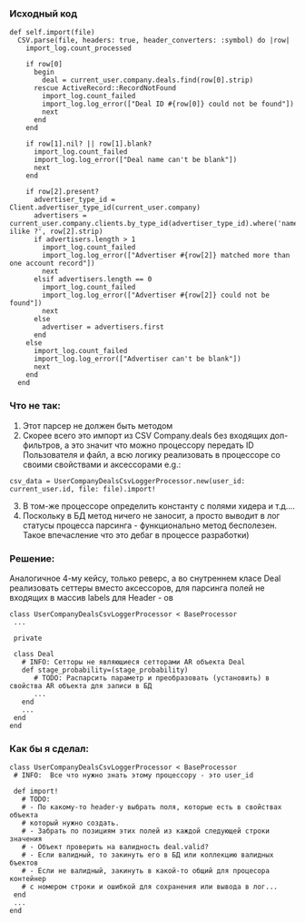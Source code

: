 ### Исходный код

```
def self.import(file)
  CSV.parse(file, headers: true, header_converters: :symbol) do |row|
    import_log.count_processed

    if row[0]
      begin
        deal = current_user.company.deals.find(row[0].strip)
      rescue ActiveRecord::RecordNotFound
        import_log.count_failed
        import_log.log_error(["Deal ID #{row[0]} could not be found"])
        next
      end
    end

    if row[1].nil? || row[1].blank?
      import_log.count_failed
      import_log.log_error(["Deal name can't be blank"])
      next
    end

    if row[2].present?
      advertiser_type_id = Client.advertiser_type_id(current_user.company)
      advertisers = current_user.company.clients.by_type_id(advertiser_type_id).where('name ilike ?', row[2].strip)
      if advertisers.length > 1
        import_log.count_failed
        import_log.log_error(["Advertiser #{row[2]} matched more than one account record"])
        next
      elsif advertisers.length == 0
        import_log.count_failed
        import_log.log_error(["Advertiser #{row[2]} could not be found"])
        next
      else
        advertiser = advertisers.first
      end
    else
      import_log.count_failed
      import_log.log_error(["Advertiser can't be blank"])
      next
    end
  end
```

### Что не так:

1. Этот парсер не должен быть методом
2. Скорее всего это импорт из CSV  Company.deals без входящих доп-фильтров, а это значит что можно процессору  передать ID Пользователя и файл, а всю логику реализовать в процессоре со своими свойствами и аксессорами e.g.:

```
csv_data = UserCompanyDealsCsvLoggerProcessor.new(user_id: current_user.id, file: file).import!
```

3. В том-же процессоре определить константу с полями хидера и т.д....
4. Поскольку в БД метод ничего не заносит, а просто выводит в лог статусы процесса парсинга - функционально метод бесполезен.  Такое впечасление что это дебаг в процессе разработки)

### Решение:

 Аналогичное 4-му кейсу, только реверс, а во снутреннем класе Deal реализовать сеттеры вместо аксессоров, для парсинга полей не входящих в массив labels для Header - ов
 ```
 class UserCompanyDealsCsvLoggerProcessor < BaseProcessor
  ...
  
  private

  class Deal
    # INFO: Сетторы не являющиеся сетторами AR объекта Deal
    def stage_probability=(stage_probability)
       # TODO: Распарсить параметр и преобразовать (установить) в свойства AR объекта для записи в БД
       ...
    end
    ...
  end
 end
 ```

### Как бы я сделал:

 ```
 class UserCompanyDealsCsvLoggerProcessor < BaseProcessor
  # INFO:  Все что нужно знать этому процессору - это user_id

  def import!
    # TODO: 
    # - По какому-то header-у выбрать поля, которые есть в свойствах объекта 
    # который нужно создать.  
    # - Забрать по позициям этих полей из каждой следующей строки значения
    # - Объект проверить на валидность deal.valid?
    # - Если валидный, то закинуть его в БД или коллекцию валидных бъектов
    # - Если не валидный, закинуть в какой-то общий для процесора контейнер
    # с номером строки и ошибкой для сохранения или вывода в лог...
  end
  ...
 end
 ```

